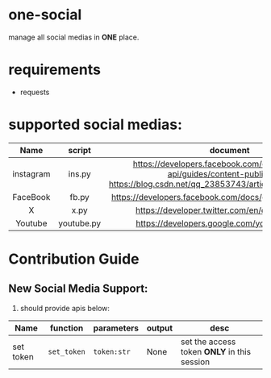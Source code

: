 # one-social
manage all social medias in **ONE** place.

# requirements
- requests

# supported social medias:
|Name|script|document|
|:-:|:-:|:-:|
|instagram|ins.py|https://developers.facebook.com/docs/instagram-api/guides/content-publishing/ / https://blog.csdn.net/qq_23853743/article/details/102481729|
|FaceBook|fb.py|https://developers.facebook.com/docs/graph-api/get-started|
|X|x.py|https://developer.twitter.com/en/docs/twitter-api|
|Youtube|youtube.py|https://developers.google.com/youtube/v3/docs/|


# Contribution Guide
## New Social Media Support:
1. should provide apis below:

|Name|function|parameters|output|desc|
|-|-|-|-|-|
|set token|`set_token`|`token:str`|None|set the access token **ONLY** in this session|


